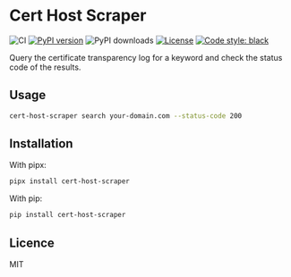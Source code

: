 # Cert Host Scraper

![CI](https://github.com/inverse/cert-host-scraper/workflows/CI/badge.svg)
[![PyPI version](https://badge.fury.io/py/cert-host-scraper.svg)](https://badge.fury.io/py/cert-host-scraper)
![PyPI downloads](https://img.shields.io/pypi/dm/cert-host-scraper?label=pypi%20downloads)
[![License](https://img.shields.io/github/license/inverse/cert-host-scraper.svg)](LICENSE)
[![Code style: black](https://img.shields.io/badge/code%20style-black-000000.svg)](https://github.com/psf/black)

Query the certificate transparency log for a keyword and check the status code of the results.

## Usage

```bash
cert-host-scraper search your-domain.com --status-code 200
```

## Installation

With pipx:

```bash
pipx install cert-host-scraper
```

With pip:

```bash
pip install cert-host-scraper
```

## Licence

MIT
